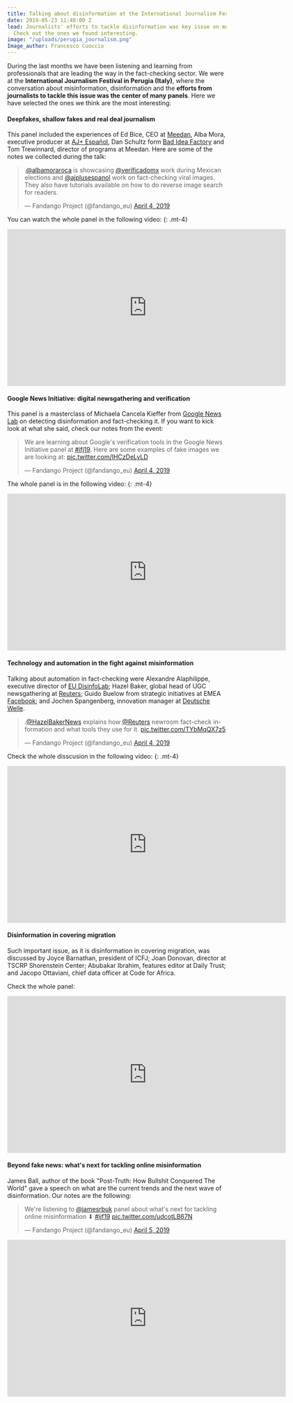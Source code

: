 ```yaml
---
title: Talking about disinformation at the International Journalism Festival
date: 2019-05-23 11:48:00 Z
lead: Journalists' efforts to tackle disinformation was key issue on many panels.
  Check out the ones we found interesting.
image: "/uploads/perugia_journalism.png"
Image_author: Francesco Cuoccio
---
```


During the last months we have been listening and learning from professionals that are leading the way in the fact-checking sector. We were at the **International Journalism Festival in Perugia (Italy)**, where the conversation about misinformation, disinformation and the **efforts from journalists to tackle this issue was the center of many panels**. Here we have selected the ones we think are the most interesting: 

#### Deepfakes, shallow fakes and real deal journalism

This panel included the experiences of Ed Bice, CEO at [Meedan](https://meedan.com/en/), Alba Mora, executive producer at [AJ+ Español](https://www.ajplus.net/espanol), Dan Schultz form [Bad Idea Factory](https://biffud.com) and Tom Trewinnard,
director of programs at Meedan. Here are some of the notes we collected during the talk:

<blockquote class="twitter-tweet" data-conversation="none" data-lang="en"><p lang="en" dir="ltr">.<a href="https://twitter.com/albamoraroca?ref_src=twsrc%5Etfw">@albamoraroca</a> is showcasing <a href="https://twitter.com/VerificadoMX?ref_src=twsrc%5Etfw">@verificadomx</a> work during Mexican elections and <a href="https://twitter.com/ajplusespanol?ref_src=twsrc%5Etfw">@ajplusespanol</a> work on fact-checking viral images. They also have tutorials available on how to do reverse image search for readers.</p>&mdash; Fandango Project (@fandango_eu) <a href="https://twitter.com/fandango_eu/status/1113752958947274753?ref_src=twsrc%5Etfw">April 4, 2019</a></blockquote>

You can watch the whole panel in the following video:
{: .mt-4}

<div class="video mb-5">
<iframe width="640" height="360" src="https://www.youtube.com/embed/_Xpr5dzozz0?rel=0&amp;controls=1&amp;showinfo=0" frameborder="0" allowfullscreen></iframe>
</div>

#### Google News Initiative: digital newsgathering and verification

This panel is a masterclass of Michaela Cancela Kieffer from [Google News Lab](https://newsinitiative.withgoogle.com/training/) on detecting disinformation and fact-checking it. If you want to kick look at what she said, check our notes from the event:

<blockquote class="twitter-tweet" data-lang="en"><p lang="en" dir="ltr">We are learning about Google&#39;s verification tools in the Google News Initiative panel at <a href="https://twitter.com/hashtag/ifj19?src=hash&amp;ref_src=twsrc%5Etfw">#ifj19</a>. Here are some examples of fake images we are looking at: <a href="https://t.co/IHCzDeLyLD">pic.twitter.com/IHCzDeLyLD</a></p>&mdash; Fandango Project (@fandango_eu) <a href="https://twitter.com/fandango_eu/status/1113781901196713985?ref_src=twsrc%5Etfw">April 4, 2019</a></blockquote>

The whole panel is in the following video:
{: .mt-4}

<div class="video mb-5">
<iframe width="640" height="360" src="https://www.youtube.com/embed/E74aD1Jdtlg?rel=0&amp;controls=1&amp;showinfo=0" frameborder="0" allowfullscreen></iframe>
</div>

#### Technology and automation in the fight against misinformation

Talking about automation in fact-checking were Alexandre Alaphilippe, executive director of [EU DisinfoLab](https://www.disinfo.eu); Hazel Baker, global head of UGC newsgathering at [Reuters](https://www.reuterscommunity.com); Guido Buelow from strategic initiatives at EMEA [Facebook](https://www.facebook.com/business); and Jochen Spangenberg, innovation manager at [Deutsche Welle](https://www.dw.com/en/top-stories/s-9097).

<blockquote class="twitter-tweet" data-conversation="none" data-lang="en"><p lang="en" dir="ltr">.<a href="https://twitter.com/HazelBakerNews?ref_src=twsrc%5Etfw">@HazelBakerNews</a> explains how <a href="https://twitter.com/Reuters?ref_src=twsrc%5Etfw">@Reuters</a> newroom fact-check information and what tools they use for it. <a href="https://t.co/TYbMqQX7z5">pic.twitter.com/TYbMqQX7z5</a></p>&mdash; Fandango Project (@fandango_eu) <a href="https://twitter.com/fandango_eu/status/1113842717795213318?ref_src=twsrc%5Etfw">April 4, 2019</a></blockquote>

Check the whole disscusion in the following video:
{: .mt-4}

<div class="video mb-5">
<iframe width="640" height="360" src="https://www.youtube.com/embed/z0PVaug4MWE?rel=0&amp;controls=1&amp;showinfo=0" frameborder="0" allowfullscreen></iframe>
</div>

#### Disinformation in covering migration

Such important issue, as it is disinformation in covering migration, was discussed by Joyce Barnathan, president of ICFJ; Joan Donovan, director at TSCRP Shorenstein Center; Abubakar Ibrahim, features editor at Daily Trust; and Jacopo Ottaviani, chief data officer at Code for Africa. 

Check the whole panel:

<div class="video mb-5">
<iframe width="640" height="360" src="https://www.youtube.com/embed/QkW5w3ug7XM?rel=0&amp;controls=1&amp;showinfo=0" frameborder="0" allowfullscreen></iframe>
</div>

#### Beyond fake news: what's next for tackling online misinformation

James Ball, author of the book "Post-Truth: How Bullshit Conquered The World" gave a speech on what are the current trends and the next wave of disinformation. Our notes are the following: 

<blockquote class="twitter-tweet" data-lang="en"><p lang="en" dir="ltr">We&#39;re listening to <a href="https://twitter.com/jamesrbuk?ref_src=twsrc%5Etfw">@jamesrbuk</a> panel about what&#39;s next for tackling online misinformation ⬇ <a href="https://twitter.com/hashtag/ijf19?src=hash&amp;ref_src=twsrc%5Etfw">#ijf19</a> <a href="https://t.co/udcotLB67N">pic.twitter.com/udcotLB67N</a></p>&mdash; Fandango Project (@fandango_eu) <a href="https://twitter.com/fandango_eu/status/1114169866246864896?ref_src=twsrc%5Etfw">April 5, 2019</a></blockquote>

<div class="video">
<iframe width="640" height="360" src="https://www.youtube.com/embed/6CU2MspWqIw?rel=0&amp;controls=1&amp;showinfo=0" frameborder="0" allowfullscreen></iframe>
</div>

<!-- Twitter Script -->
<script async src="https://platform.twitter.com/widgets.js" charset="utf-8"></script>

<style>
#twitter-widget-0{ max-height: none !important; }
</style>
